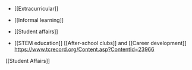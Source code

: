   - [[Extracurricular]]
  - [[Informal learning]]
  - [[Student affairs]]

  - [[STEM education]]  [[After-school clubs]] and  [[Career development]]
    https://www.tcrecord.org/Content.asp?ContentId=23966

[[Student Affairs]]